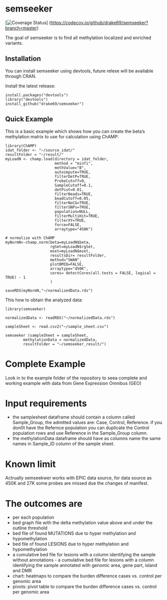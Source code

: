 <!-- README.md is generated from README.Rmd. Please edit that file -->

# semseeker

<!-- badges: start -->

[![Coverage Status](https://img.shields.io/codecov/c/github/drake69/semseeker/master.svg)]
(https://codecov.io/github/drake69/semseeker?branch=master)

<!-- badges: end -->

The goal of semseeker is to find all methylation localized and enriched
variants.

## Installation

You can install semseeker using devtools, future relese will be
available through CRAN.

Install the latest release:

    install.packages("devtools")
    library("devtools")
    install_github("drake69/semseeker")

## Quick Example

This is a basic example which shows how you can create the beta’s
methylation matrix to use for calculation using ChAMP:


    library(ChAMP)
    idat_folder <- "~/source_idat/"
    resultFolder = "~/result/"
    myLoadN <- champ.load(directory = idat_folder,
                          method = "minfi",
                          methValue="B",
                          autoimpute=TRUE,
                          filterDetP=TRUE,
                          ProbeCutoff=0,
                          SampleCutoff=0.1,
                          detPcut=0.01,
                          filterBeads=TRUE,
                          beadCutoff=0.05,
                          filterNoCG=TRUE,
                          filterSNPs=TRUE,
                          population=NULL,
                          filterMultiHit=TRUE,
                          filterXY=TRUE,
                          force=FALSE,
                          arraytype="450K")

    # normalize with ChAMP
    myNormN<-champ.norm(beta=myLoadN$beta,
                        rgSet=myLoadN$rgSet,
                        mset=myLoadN$mset,
                        resultsDir= resultFolder,
                        method="SWAN",
                        plotBMIQ=FALSE,
                        arraytype="450K",
                        cores= detectCores(all.tests = FALSE, logical = TRUE) - 1
                        )

    saveRDS(myNormN,"~/normalizedData.rds")

This how to obtain the analyzed data:

    library(semseeker)

    normalizedData <- readRDS("~/normalizedData.rds")

    sampleSheet <- read.csv2("~/sample_sheet.csv")

    semseeker (sampleSheet = sampleSheet, 
            methylationData = normalizedData,
            resultFolder = "~/semseeker_result/")

# Complete Example

Look in to the example folder of the repository to seea complete and working example with data from Gene Expression Omnibus (GEO)

# Input requirements
- the samplesheet dataframe should contain a column called Sample_Group, the admitted values are: Case, Control, Reference. if you don0t have the Refernce population you can duplicate the Control population rows and use Reference in the Sample_Group column.
- the methylationData dataframe should have as columns name the same names in Sample_ID column of the sample sheet.

# Known limit

Actrually semseekwer works with EPIC data source, for data source as 450K and 27K some probes are missed due the changes of manifest.

# The outcomes are
<ul>
<li>
per each population
</li>
<li>
bed graph file with the delta methylation value above and under the
outline threshold
</li>
<li>
bed file of found MUTATIONS due to hyper methylation and hypomethylation
</li>
<li>
bed file of found LESIONS due to hyper methylation and hypomethylation
</li>
<li>
a cumulative bed file for lesions with a column identifying the sample
without annotations - a cumulative bed file for lesions with a column
identifying the sample annotated with genomic area, gene part, island
and DMR
</li>
<li>
chart: heatmaps to compare the burden difference cases vs. control per
genomic area
</li>
<li>
pivots: pivot table to compare the burden difference cases vs. control
per genomic area
</li>
</ul>
<!-- What is special about using `README.Rmd` instead of just `README.md`? You can include R chunks like so: -->
<!-- ```{r cars} -->
<!-- summary(cars) -->
<!-- ``` -->
<!-- You'll still need to render `README.Rmd` regularly, to keep `README.md` up-to-date. -->
<!-- You can also embed plots, for example: -->
<!-- ```{r pressure, echo = FALSE} -->
<!-- plot(pressure) -->
<!-- ``` -->
<!-- In that case, don't forget to commit and push the resulting figure files, so they display on GitHub! -->
